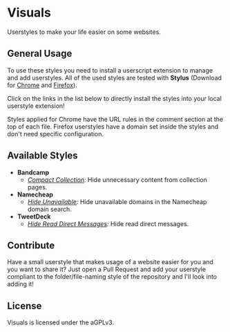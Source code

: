 # Visuals
Userstyles to make your life easier on some websites.

## General Usage

To use these styles you need to install a userscript extension to manage and add userstyles. All of the used styles are tested with **Stylus** (Download for [Chrome](https://chrome.google.com/webstore/detail/stylus/clngdbkpkpeebahjckkjfobafhncgmne) and [Firefox](https://addons.mozilla.org/en-US/firefox/addon/styl-us/)).

Click on the links in the list below to directly install the styles into your local userstyle extension!

Styles applied for Chrome have the URL rules in the comment section at the top of each file. Firefox userstyles have a domain set inside the styles and don't need specific configuration.

## Available Styles

* **Bandcamp**
  * _[Compact Collection](https://raw.githubusercontent.com/pixeldesu/visuals/blob/master/bandcamp/collection/collection.user.css):_ Hide unnecessary content from collection pages.
* **Namecheap**
  * _[Hide Unavailable](https://raw.githubusercontent.com/pixeldesu/visuals/blob/master/namecheap/unavailable/unavailable.user.css):_ Hide unavailable domains in the Namecheap domain search.
* **TweetDeck**
  * _[Hide Read Direct Messages](https://raw.githubusercontent.com/pixeldesu/visuals/blob/master/tweetdeck/direct-messages/direct-messages.user.css):_ Hide read direct messages.

## Contribute

Have a small userstyle that makes usage of a website easier for you and you want to share it? Just open a Pull Request and add your userstyle compliant to the folder/file-naming style of the repository and I'll look into adding it!

## License

Visuals is licensed under the aGPLv3.
